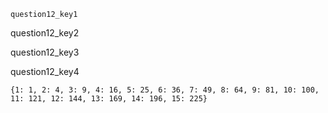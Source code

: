 ```ngMeta
question12_key1
```

question12_key2


question12_key3



question12_key4
```
{1: 1, 2: 4, 3: 9, 4: 16, 5: 25, 6: 36, 7: 49, 8: 64, 9: 81, 10: 100, 11: 121, 12: 144, 13: 169, 14: 196, 15: 225}
```
